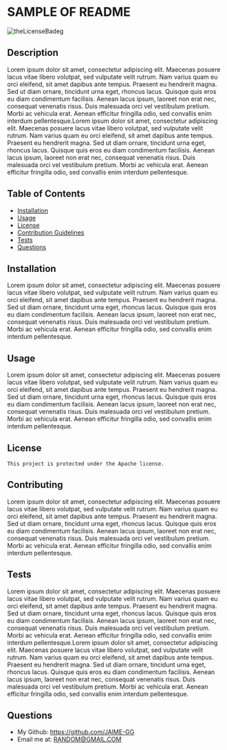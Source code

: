 # SAMPLE OF README 
  ![theLicenseBadeg](https://img.shields.io/badge/License-Apache-green.svg)

  ## Description 
  Lorem ipsum dolor sit amet, consectetur adipiscing elit. Maecenas posuere lacus vitae libero volutpat, sed vulputate velit rutrum. Nam varius quam eu orci eleifend, sit amet dapibus ante tempus. Praesent eu hendrerit magna. Sed ut diam ornare, tincidunt urna eget, rhoncus lacus. Quisque quis eros eu diam condimentum facilisis. Aenean lacus ipsum, laoreet non erat nec, consequat venenatis risus. Duis malesuada orci vel vestibulum pretium. Morbi ac vehicula erat. Aenean efficitur fringilla odio, sed convallis enim interdum pellentesque.Lorem ipsum dolor sit amet, consectetur adipiscing elit. Maecenas posuere lacus vitae libero volutpat, sed vulputate velit rutrum. Nam varius quam eu orci eleifend, sit amet dapibus ante tempus. Praesent eu hendrerit magna. Sed ut diam ornare, tincidunt urna eget, rhoncus lacus. Quisque quis eros eu diam condimentum facilisis. Aenean lacus ipsum, laoreet non erat nec, consequat venenatis risus. Duis malesuada orci vel vestibulum pretium. Morbi ac vehicula erat. Aenean efficitur fringilla odio, sed convallis enim interdum pellentesque.

  ## Table of Contents
  * [Installation](#installation)
  * [Usage](#usage)
  * [License](#license)
  * [Contribution Guidelines](#contributing)
  * [Tests](#tests)
  * [Questions](#questions)
  
  ## Installation
  Lorem ipsum dolor sit amet, consectetur adipiscing elit. Maecenas posuere lacus vitae libero volutpat, sed vulputate velit rutrum. Nam varius quam eu orci eleifend, sit amet dapibus ante tempus. Praesent eu hendrerit magna. Sed ut diam ornare, tincidunt urna eget, rhoncus lacus. Quisque quis eros eu diam condimentum facilisis. Aenean lacus ipsum, laoreet non erat nec, consequat venenatis risus. Duis malesuada orci vel vestibulum pretium. Morbi ac vehicula erat. Aenean efficitur fringilla odio, sed convallis enim interdum pellentesque.

  ## Usage
  Lorem ipsum dolor sit amet, consectetur adipiscing elit. Maecenas posuere lacus vitae libero volutpat, sed vulputate velit rutrum. Nam varius quam eu orci eleifend, sit amet dapibus ante tempus. Praesent eu hendrerit magna. Sed ut diam ornare, tincidunt urna eget, rhoncus lacus. Quisque quis eros eu diam condimentum facilisis. Aenean lacus ipsum, laoreet non erat nec, consequat venenatis risus. Duis malesuada orci vel vestibulum pretium. Morbi ac vehicula erat. Aenean efficitur fringilla odio, sed convallis enim interdum pellentesque.

  ## License
    This project is protected under the Apache license.

  ## Contributing  
  Lorem ipsum dolor sit amet, consectetur adipiscing elit. Maecenas posuere lacus vitae libero volutpat, sed vulputate velit rutrum. Nam varius quam eu orci eleifend, sit amet dapibus ante tempus. Praesent eu hendrerit magna. Sed ut diam ornare, tincidunt urna eget, rhoncus lacus. Quisque quis eros eu diam condimentum facilisis. Aenean lacus ipsum, laoreet non erat nec, consequat venenatis risus. Duis malesuada orci vel vestibulum pretium. Morbi ac vehicula erat. Aenean efficitur fringilla odio, sed convallis enim interdum pellentesque.

  ## Tests
  Lorem ipsum dolor sit amet, consectetur adipiscing elit. Maecenas posuere lacus vitae libero volutpat, sed vulputate velit rutrum. Nam varius quam eu orci eleifend, sit amet dapibus ante tempus. Praesent eu hendrerit magna. Sed ut diam ornare, tincidunt urna eget, rhoncus lacus. Quisque quis eros eu diam condimentum facilisis. Aenean lacus ipsum, laoreet non erat nec, consequat venenatis risus. Duis malesuada orci vel vestibulum pretium. Morbi ac vehicula erat. Aenean efficitur fringilla odio, sed convallis enim interdum pellentesque.Lorem ipsum dolor sit amet, consectetur adipiscing elit. Maecenas posuere lacus vitae libero volutpat, sed vulputate velit rutrum. Nam varius quam eu orci eleifend, sit amet dapibus ante tempus. Praesent eu hendrerit magna. Sed ut diam ornare, tincidunt urna eget, rhoncus lacus. Quisque quis eros eu diam condimentum facilisis. Aenean lacus ipsum, laoreet non erat nec, consequat venenatis risus. Duis malesuada orci vel vestibulum pretium. Morbi ac vehicula erat. Aenean efficitur fringilla odio, sed convallis enim interdum pellentesque.

  ## Questions
  * My Github: https://github.com/JAIME-GG 
  * Email me at: RANDOM@GMAIL.COM
